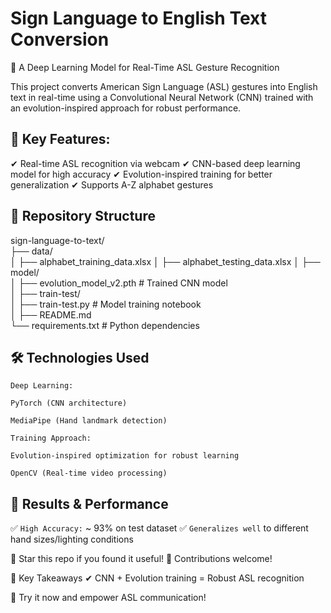 # Sign Language to English Text Conversion

📌 A Deep Learning Model for Real-Time ASL Gesture Recognition

This project converts American Sign Language (ASL) gestures into English text in real-time using a Convolutional Neural Network (CNN) trained with an evolution-inspired approach for robust performance.

## 🚀 Key Features:

✔ Real-time ASL recognition via webcam
✔ CNN-based deep learning model for high accuracy
✔ Evolution-inspired training for better generalization
✔ Supports A-Z alphabet gestures

## 📂 Repository Structure

sign-language-to-text/  
├── data/  
│ ├── alphabet_training_data.xlsx
│ ├── alphabet_testing_data.xlsx
│
├── model/  
│ ├── evolution_model_v2.pth # Trained CNN model  
│
├── train-test/  
│ ├── train-test.py # Model training notebook  
│
├── README.md  
└── requirements.txt # Python dependencies

## 🛠 Technologies Used

`Deep Learning:`

`PyTorch (CNN architecture)`

`MediaPipe (Hand landmark detection)`

`Training Approach:`

`Evolution-inspired optimization for robust learning`

`OpenCV (Real-time video processing)`

## 🎯 Results & Performance

✅ `High Accuracy:` ~ 93% on test dataset
✅ `Generalizes well` to different hand sizes/lighting conditions

🌟 Star this repo if you found it useful!
🔀 Contributions welcome!

📌 Key Takeaways
✔ CNN + Evolution training = Robust ASL recognition

🚀 Try it now and empower ASL communication!
